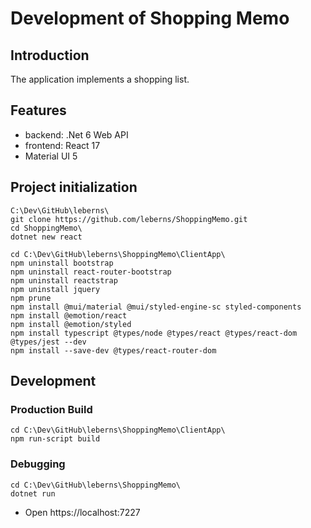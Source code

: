 # Development of Shopping Memo

## Introduction

The application implements a shopping list.

## Features

* backend: .Net 6 Web API
* frontend: React 17
* Material UI 5

## Project initialization

```
C:\Dev\GitHub\leberns\
git clone https://github.com/leberns/ShoppingMemo.git
cd ShoppingMemo\
dotnet new react
```

```
cd C:\Dev\GitHub\leberns\ShoppingMemo\ClientApp\
npm uninstall bootstrap
npm uninstall react-router-bootstrap
npm uninstall reactstrap
npm uninstall jquery
npm prune
npm install @mui/material @mui/styled-engine-sc styled-components
npm install @emotion/react
npm install @emotion/styled
npm install typescript @types/node @types/react @types/react-dom @types/jest --dev
npm install --save-dev @types/react-router-dom
```

## Development

### Production Build
```
cd C:\Dev\GitHub\leberns\ShoppingMemo\ClientApp\
npm run-script build
```

### Debugging
```
cd C:\Dev\GitHub\leberns\ShoppingMemo\
dotnet run
```

* Open https://localhost:7227
